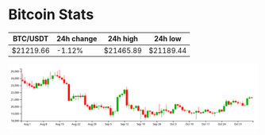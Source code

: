 # Bitcoin Stats

BTC/USDT|24h change|24h high|24h low|
|---|---|---|---|
|$21219.66|-1.12%|$21465.89|$21189.44|

<img src="./chart.svg">
